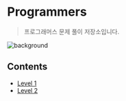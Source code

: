 # Programmers
> 프로그래머스 문제 풀이 저장소입니다.


![background](./background.png)



## Contents

* [Level 1](https://github.com/maetdori/Programmers/tree/main/src/level1)
* [Level 2](https://github.com/maetdori/Programmers/tree/main/src/level2)